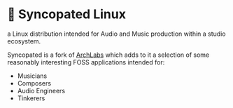 # :musical_score:	Syncopated Linux

a Linux distribution intended for Audio and Music production within a studio ecosystem.

Syncopated is a fork of [ArchLabs](https://archlabslinux.com) which adds to it a selection of some reasonably interesting FOSS applications intended for:

* Musicians
* Composers
* Audio Engineers
* Tinkerers 

